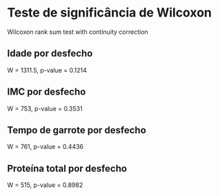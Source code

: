 # Teste de significância de Wilcoxon

Wilcoxon rank sum test with continuity correction

## Idade por desfecho

W = 1311.5, p-value = 0.1214

## IMC por desfecho

W = 753, p-value = 0.3531

## Tempo de garrote por desfecho

W = 761, p-value = 0.4436

## Proteína total por desfecho

W = 515, p-value = 0.8982

